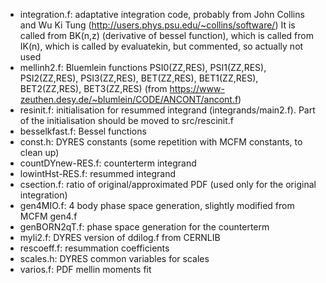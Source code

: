 * integration.f: adaptative integration code, probably from John Collins and Wu Ki Tung (http://users.phys.psu.edu/~collins/software/)
It is called from BK(n,z) (derivative of bessel function), which is called from IK(n), which is called by evaluatekin, but commented, so actually not used
* mellinh2.f: Bluemlein functions PSI0(ZZ,RES), PSI1(ZZ,RES), PSI2(ZZ,RES), PSI3(ZZ,RES), BET(ZZ,RES), BET1(ZZ,RES), BET2(ZZ,RES), BET3(ZZ,RES) (from https://www-zeuthen.desy.de/~blumlein/CODE/ANCONT/ancont.f)
* resinit.f: initialisation for resummed integrand (integrands/main2.f). Part of the initialisation should be moved to src/rescinit.f
* besselkfast.f: Bessel functions
* const.h: DYRES constants (some repetition with MCFM constants, to clean up)
* countDYnew-RES.f: counterterm integrand
* lowintHst-RES.f: resummed integrand
* csection.f: ratio of original/approximated PDF (used only for the original integration)
* gen4MIO.f: 4 body phase space generation, slightly modified from MCFM gen4.f
* genBORN2qT.f: phase space generation for the counterterm
* myli2.f: DYRES version of ddilog.f from CERNLIB
* rescoeff.f: resummation coefficients
* scales.h: DYRES common variables for scales
* varios.f: PDF mellin moments fit
